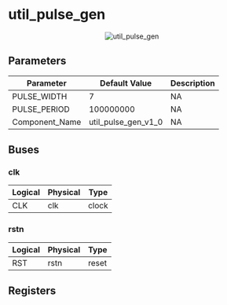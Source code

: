 # util_pulse_gen

<center>

![util_pulse_gen](util_pulse_gen-util_pulse_gen.svg)

</center>

## Parameters

| Parameter | Default Value | Description |
| --------- | ------------- | ----------- |
| PULSE_WIDTH | 7 | NA |
| PULSE_PERIOD | 100000000 | NA |
| Component_Name | util_pulse_gen_v1_0 | NA |


## Buses


### clk
| Logical | Physical | Type |
| ------- | -------- | ---- |
| CLK | clk | clock |



### rstn
| Logical | Physical | Type |
| ------- | -------- | ---- |
| RST | rstn | reset |




## Registers